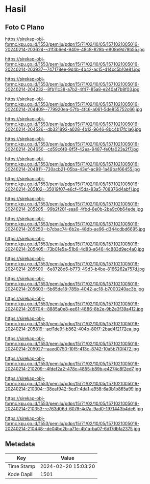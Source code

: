 # Hasil

## Foto C Plano

https://sirekap-obj-formc.kpu.go.id/1553/pemilu/pdpr/15/71/02/10/05/1571021005016-20240214-203624--d1f3b6e4-940e-48c8-828b-e808e9d78b55.jpg

https://sirekap-obj-formc.kpu.go.id/1553/pemilu/pdpr/15/71/02/10/05/1571021005016-20240214-203937--747178ee-9d4b-4b42-ac15-d14cc5b10e81.jpg

https://sirekap-obj-formc.kpu.go.id/1553/pemilu/pdpr/15/71/02/10/05/1571021005016-20240214-204232--8fb11c38-a7b2-4f47-85a8-e240af7b8f03.jpg

https://sirekap-obj-formc.kpu.go.id/1553/pemilu/pdpr/15/71/02/10/05/1571021005016-20240214-204409--779920ea-57fb-4fc6-a061-5de855752c66.jpg

https://sirekap-obj-formc.kpu.go.id/1553/pemilu/pdpr/15/71/02/10/05/1571021005016-20240214-204526--db321892-a028-4b12-9646-8bc4b17fc1a6.jpg

https://sirekap-obj-formc.kpu.go.id/1553/pemilu/pdpr/15/71/02/10/05/1571021005016-20240214-204650--cd59c6f8-8f5f-42ea-9487-fe0fa023a2f7.jpg

https://sirekap-obj-formc.kpu.go.id/1553/pemilu/pdpr/15/71/02/10/05/1571021005016-20240214-204811--730acb21-05ba-43ef-ac98-1a49baf66455.jpg

https://sirekap-obj-formc.kpu.go.id/1553/pemilu/pdpr/15/71/02/10/05/1571021005016-20240214-205102--35019f07-e6cf-45da-83a5-708376d4abf1.jpg

https://sirekap-obj-formc.kpu.go.id/1553/pemilu/pdpr/15/71/02/10/05/1571021005016-20240214-205205--99b2f201-eaa6-4fbd-8e0b-2ba9c0b64ede.jpg

https://sirekap-obj-formc.kpu.go.id/1553/pemilu/pdpr/15/71/02/10/05/1571021005016-20240214-205250--b7cbac74-6b2e-48db-ae96-d344cdbd6695.jpg

https://sirekap-obj-formc.kpu.go.id/1553/pemilu/pdpr/15/71/02/10/05/1571021005016-20240214-205405--73b01e5a-51b6-4d83-a646-4c883d9ec4a0.jpg

https://sirekap-obj-formc.kpu.go.id/1553/pemilu/pdpr/15/71/02/10/05/1571021005016-20240214-205500--6e8728d6-b773-49d3-b4be-8166262a757d.jpg

https://sirekap-obj-formc.kpu.go.id/1553/pemilu/pdpr/15/71/02/10/05/1571021005016-20240214-205603--5b65de18-785b-4042-ac18-b7000240ac3b.jpg

https://sirekap-obj-formc.kpu.go.id/1553/pemilu/pdpr/15/71/02/10/05/1571021005016-20240214-205704--8885a0e8-ee61-4886-8b2e-9b2e3f39a412.jpg

https://sirekap-obj-formc.kpu.go.id/1553/pemilu/pdpr/15/71/02/10/05/1571021005016-20240214-205819--acf1de9f-b862-404b-80f7-2bad4f2172ea.jpg

https://sirekap-obj-formc.kpu.go.id/1553/pemilu/pdpr/15/71/02/10/05/1571021005016-20240214-205927--aaed0750-10f5-413c-8742-10a5b7f0f472.jpg

https://sirekap-obj-formc.kpu.go.id/1553/pemilu/pdpr/15/71/02/10/05/1571021005016-20240214-210209--4fdef2a2-478c-4855-b89b-e4274c8f2ed7.jpg

https://sirekap-obj-formc.kpu.go.id/1553/pemilu/pdpr/15/71/02/10/05/1571021005016-20240214-210304--38eaf942-5ed1-4da1-a958-6a0b1b865a99.jpg

https://sirekap-obj-formc.kpu.go.id/1553/pemilu/pdpr/15/71/02/10/05/1571021005016-20240214-210353--e763d06d-6078-4d7a-9ad0-1971443b4de6.jpg

https://sirekap-obj-formc.kpu.go.id/1553/pemilu/pdpr/15/71/02/10/05/1571021005016-20240214-210448--de04bc2b-a71e-4b1a-ba07-6d17dbfa2375.jpg


## Metadata

| Key        | Value               |
| ---------- | ------------------- |
| Time Stamp | 2024-02-20 15:03:20 |
| Kode Dapil | 1501                |



